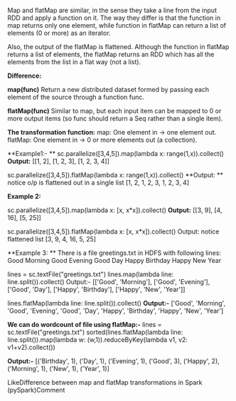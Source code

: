 Map and flatMap are similar, in the sense they take a line from the input RDD and apply a function on it. The way they differ is that the function in map returns only one element, while function in flatMap can return a list of elements (0 or more) as an iterator.

Also, the output of the flatMap is flattened. Although the function in flatMap returns a list of elements, the flatMap returns an RDD which has all the elements from the list in a flat way (not a list).


**Difference:**

**map(func)**
Return a new distributed dataset formed by passing each element of the source through a function func.

**flatMap(func)**
Similar to map, but each input item can be mapped to 0 or more output items (so func should return a Seq rather than a single item).

**The transformation function:**
map: One element in -> one element out.
flatMap: One element in -> 0 or more elements out (a collection).


**Example1:- **
sc.parallelize([3,4,5]).map(lambda x: range(1,x)).collect()
**Output:**
[[1, 2], [1, 2, 3], [1, 2, 3, 4]]

sc.parallelize([3,4,5]).flatMap(lambda x: range(1,x)).collect()
**Output: ** notice o/p is flattened out in a single list
[1, 2, 1, 2, 3, 1, 2, 3, 4] 

**Example 2:**

sc.parallelize([3,4,5]).map(lambda x: [x,  x*x]).collect() 
**Output:**
[[3, 9], [4, 16], [5, 25]]

sc.parallelize([3,4,5]).flatMap(lambda x: [x, x*x]).collect() 
Output: notice flattened list
[3, 9, 4, 16, 5, 25]

**Example 3: **
There is a file greetings.txt in HDFS with following lines:
Good Morning
Good Evening
Good Day
Happy Birthday
Happy New Year


lines = sc.textFile("greetings.txt")
lines.map(lambda line: line.split()).collect()
Output:-
[['Good', 'Morning'], ['Good', 'Evening'], ['Good', 'Day'], ['Happy', 'Birthday'], ['Happy', 'New', 'Year']]


 lines.flatMap(lambda line: line.split()).collect()
**Output:-**
['Good', 'Morning', 'Good', 'Evening', 'Good', 'Day', 'Happy', 'Birthday', 'Happy', 'New', 'Year']


**We can do wordcount of file using flatMap:-**
lines = sc.textFile("greetings.txt")
sorted(lines.flatMap(lambda line: line.split()).map(lambda w: (w,1)).reduceByKey(lambda v1, v2: v1+v2).collect())

**Output:-**
[('Birthday', 1), ('Day', 1), ('Evening', 1), ('Good', 3), ('Happy', 2), ('Morning', 1), ('New', 1), ('Year', 1)]

LikeDifference between map and flatMap transformations in Spark (pySpark)Comment